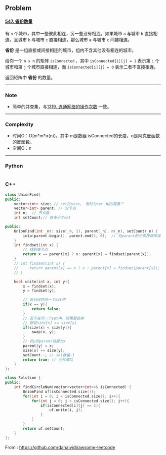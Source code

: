 ## Problem

#### [547. 省份数量](https://leetcode-cn.com/problems/number-of-provinces/)

有 `n` 个城市，其中一些彼此相连，另一些没有相连。如果城市 `a` 与城市 `b` 直接相连，且城市 `b` 与城市 `c` 直接相连，那么城市 `a` 与城市 `c` 间接相连。

**省份** 是一组直接或间接相连的城市，组内不含其他没有相连的城市。

给你一个 `n x n` 的矩阵 `isConnected` ，其中 `isConnected[i][j] = 1` 表示第 `i` 个城市和第 `j` 个城市直接相连，而 `isConnected[i][j] = 0` 表示二者不直接相连。

返回矩阵中 **省份** 的数量。

------

### Note

- 简单的并查集，与[1319. 连通网络的操作次数](https://leetcode-cn.com/problems/number-of-operations-to-make-network-connected/) 一致。

------

### Complexity

- 时间O：O(m\*m\*α(n))，其中 m是数组 isConnected的长度，α是阿克曼函数的反函数。
- 空间O：n

------

### Python

```python

```

### C++

```C++
class UnionFind{
public:
    vector<int> size; // set的size， 有时为set 树的高度？
    vector<int> parent; // 父节点
    int n;  // 节点数
    int setCount;// 有多少个set

public:
    UnionFind(int _n): size(_n, 1), parent(_n), n(_n), setCount(_n) {
        iota(parent.begin(), parent.end(), 0);  // 将parent的元素按顺序设置为0，1，2，3，4
    }
    int findset(int x) {
        // 找到根节点
        return x == parent[x] ? x: parent[x] = findset(parent[x]);
    }
    // int findset(int x) {
    //     return parent[x] == x ? x : parent[x] = findset(parent[x]);
    // }

    bool unite(int x, int y){
        x = findset(x);
        y = findset(y);

        // 若已经在同一个set中
        if(x == y){
            return false;
        }
        // 若不在同一个set中，则需要合并
        // 保证size[x] >= size[y]
        if(size[x] < size[y]){
            swap(x, y);
        }
        // 将y的parent设置为x
        parent[y] = x;
        size[x] += size[y];
        setCount--; // set数量-1
        return true; // 合并成功
    }
};

class Solution {
public:
    int findCircleNum(vector<vector<int>>& isConnected) {
        UnionFind uf(isConnected.size());
        for(int i = 0; i < isConnected.size(); i++){
            for(int j = 0; j < isConnected.size(); j++){
                if(isConnected[i][j] == 1){
                    uf.unite(i, j);
                }
            }
        }
        return uf.setCount;
    }
};
```



From : https://github.com/dahaiyidi/awsome-leetcode
